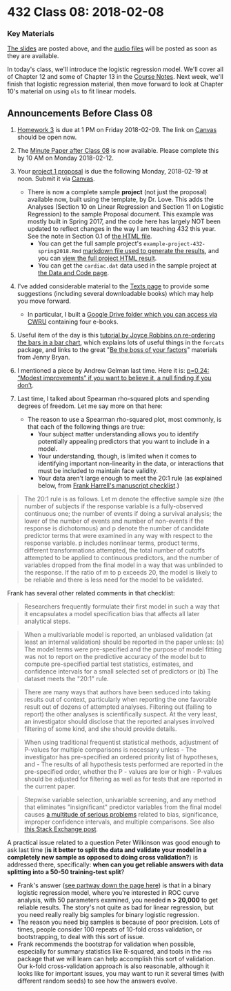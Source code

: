 # 432 Class 08: 2018-02-08

### Key Materials

[The slides](https://github.com/THOMASELOVE/432-2018/tree/master/slides/class08) are posted above, and the [audio files](https://github.com/THOMASELOVE/432-2018/tree/master/slides/class08) will be posted as soon as they are available.

In today's class, we'll introduce the logistic regression model. We'll cover all of Chapter 12 and some of Chapter 13 in the [Course Notes](https://thomaselove.github.io/432-notes/). Next week, we'll finish that logistic regression material, then move forward to look at Chapter 10's material on using `ols` to fit linear models.

## Announcements Before Class 08

1. [Homework 3](https://github.com/THOMASELOVE/432-2018/tree/master/assignments/hw3) is due at 1 PM on Friday 2018-02-09. The link on [Canvas](https://canvas.case.edu) should be open now.

2. The [Minute Paper after Class 08](https://goo.gl/forms/IRPizcTN8Y7k8Y2f1) is now available. Please complete this by 10 AM on Monday 2018-02-12.

3. Your [project 1 proposal](https://github.com/THOMASELOVE/432-2018/blob/master/projects/project1/README.md#the-proposal) is due the following Monday, 2018-02-19 at noon. Submit it via [Canvas](https://canvas.case.edu/).
    - There is now a complete sample **project** (not just the proposal) available now, built using the template, by Dr. Love. This adds the Analyses (Section 10 on Linear Regression and Section 11 on Logistic Regression) to the sample Proposal document. This example was mostly built in Spring 2017, and the code here has largely NOT been updated to reflect changes in the way I am teaching 432 this year. See the note in Section 0.1 of [the HTML file](http://htmlpreview.github.io/?https://github.com/THOMASELOVE/432-2018/blob/master/projects/project1/example-project-432-spring2018.html).
        - You can get the full sample project's `example-project-432-spring2018.Rmd` [markdown file used to generate the results](https://raw.githubusercontent.com/THOMASELOVE/432-2018/master/projects/project1/example-project-432-spring2018.Rmd), and you can [view the full project HTML result](http://htmlpreview.github.io/?https://github.com/THOMASELOVE/432-2018/blob/master/projects/project1/example-project-432-spring2018.html).
        - You can get the `cardiac.dat` data used in the sample project at [the Data and Code page](https://github.com/THOMASELOVE/432-2018/tree/master/data-and-code).

4. I've added considerable material to the [Texts page](https://github.com/THOMASELOVE/432-2018/tree/master/texts) to provide some suggestions (including several downloadable books) which may help you move forward.
    - In particular, I built a [Google Drive folder which you can access via CWRU](https://drive.google.com/drive/folders/1vN8dfqtz-hGyu7hrsPpBRnJptKI1B0BV?usp=sharing) containing four e-books.

5. Useful item of the day is this [tutorial by Joyce Robbins on re-ordering the bars in a bar chart](https://github.com/jtr13/codehelp/blob/master/R/reorder.md), which explains lots of useful things in the `forcats` package, and links to the great "[Be the boss of your factors](http://stat545.com/block029_factors.html)" materials from Jenny Bryan.

6. I mentioned a piece by Andrew Gelman last time. Here it is: [p=0.24: “Modest improvements” if you want to believe it, a null finding if you don’t](http://andrewgelman.com/2018/02/05/p0-24-modest-improvements-want-believe-null-finding-dont/).

7. Last time, I talked about Spearman rho-squared plots and spending degrees of freedom. Let me say more on that here:
    - The reason to use a Spearman rho-squared plot, most commonly, is that each of the following things are true:
        - Your subject matter understanding allows you to identify potentially appealing predictors that you want to include in a model.
        - Your understanding, though, is limited when it comes to identifying important non-linearity in the data, or interactions that must be included to maintain face validity.
        - Your data aren't large enough to meet the 20:1 rule (as explained below, from [Frank Harrell's manuscript checklist](http://biostat.mc.vanderbilt.edu/wiki/Main/ManuscriptChecklist).)

> The 20:1 rule is as follows. Let m denote the effective sample size (the number of subjects if the response variable is a fully-observed continuous one; the number of events if doing a survival analysis; the lower of the number of events and number of non-events if the response is dichotomous) and p denote the number of candidate predictor terms that were examined in any way with respect to the response variable. p includes nonlinear terms, product terms, different transformations attempted, the total number of cutoffs attempted to be applied to continuous predictors, and the number of variables dropped from the final model in a way that was unblinded to the response. If the ratio of m to p exceeds 20, the model is likely to be reliable and there is less need for the model to be validated.

Frank has several other related comments in that checklist:

> Researchers frequently formulate their first model in such a way that it encapsulates a model specification bias that affects all later analytical steps.  

> When a multivariable model is reported, an unbiased validation (at least an internal validation) should be reported in the paper unless: (a) The model terms were pre-specified and the purpose of model fitting was not to report on the predictive accuracy of the model but to compute pre-specified partial test statistics, estimates, and confidence intervals for a small selected set of predictors or (b) The dataset meets the "20:1" rule.
    
> There are many ways that authors have been seduced into taking results out of context, particularly when reporting the one favorable result out of dozens of attempted analyses. Filtering out (failing to report) the other analyses is scientifically suspect. At the very least, an investigator should disclose that the reported analyses involved filtering of some kind, and she should provide details. 

> When using traditional frequentist statistical methods, adjustment of P-values for multiple comparisons is necessary unless
    - The investigator has pre-specified an ordered priority list of hypotheses, and
    - The results of all hypothesis tests performed are reported in the pre-specified order, whether the P - values are low or high
    - P-values should be adjusted for filtering as well as for tests that are reported in the current paper. 

> Stepwise variable selection, univariable screening, and any method that eliminates "insignificant" predictor variables from the final model causes [a multitude of serious problems](http://www.stata.com/support/faqs/statistics/stepwise-regression-problems) related to bias, significance, improper confidence intervals, and multiple comparisons. See also [this Stack Exchange post](http://stats.stackexchange.com/questions/20836/algorithms-for-automatic-model-selection).

A practical issue related to a question Peter Wilkinson was good enough to ask last time (**is it better to split the data and validate your model in a completely new sample as opposed to doing cross validation?**) is addressed there, specifically: **when can you get reliable answers with data splitting into a 50-50 training-test split**? 
    
-  Frank's answer ([see partway down the page here](https://stats.stackexchange.com/questions/20836/algorithms-for-automatic-model-selection)) is that in a binary logistic regression model, where you're interested in ROC curve analysis, with 50 parameters examined, you needed **n > 20,000** to get reliable results. The story's not quite as bad for linear regression, but you need really really big samples for binary logistic regression.
- The reason you need big samples is because of poor precision. Lots of times, people consider 100 repeats of 10-fold cross validation, or bootstrapping, to deal with this sort of issue. 
- Frank recommends the bootstrap for validation when possible, especially for summary statistics like R-squared, and tools in the `rms` package that we will learn can help accomplish this sort of validation. Our k-fold cross-validation approach is also reasonable, although it looks like for important issues, you may want to run it several times (with different random seeds) to see how the answers evolve.

